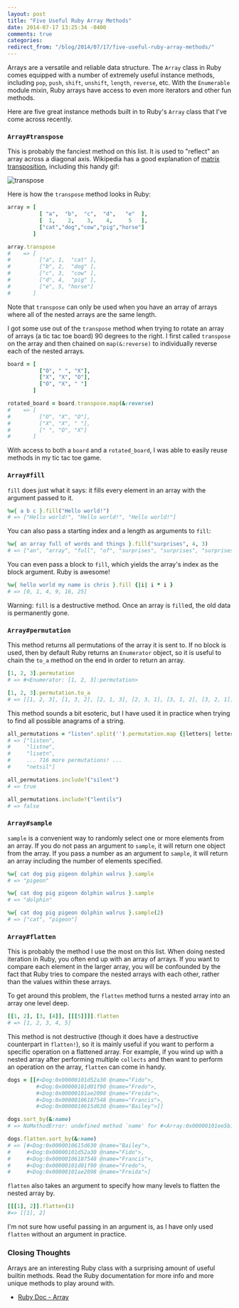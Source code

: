 ```yaml
---
layout: post
title: "Five Useful Ruby Array Methods"
date: 2014-07-17 13:25:34 -0400
comments: true
categories: 
redirect_from: "/blog/2014/07/17/five-useful-ruby-array-methods/"
---
```


Arrays are a versatile and reliable data structure. The `Array` class in Ruby comes equipped with a number of extremely useful instance methods, including `pop`, `push`, `shift`, `unshift`, `length`, `reverse`, etc. With the `Enumerable` module mixin, Ruby arrays have access to even more iterators and other fun methods.

Here are five great instance methods built in to Ruby's `Array` class that I've come across recently.

### `Array#transpose`

This is probably the fanciest method on this list. It is used to "reflect" an array across a diagonal axis. Wikipedia has a good explanation of [matrix transposition](http://en.wikipedia.org/wiki/Transpose), including this handy gif:

![transpose](http://upload.wikimedia.org/wikipedia/commons/e/e4/Matrix_transpose.gif)

Here is how the `transpose` method looks in Ruby:

```ruby
array = [
          [ "a",  "b",  "c",  "d",   "e"  ],
          [  1,    2,    3,    4,     5   ],
          ["cat","dog","cow","pig","horse"]
        ]

array.transpose
#    => [
#         ["a", 1,  "cat" ],
#         ["b", 2,  "dog" ],
#         ["c", 3,  "cow" ],
#         ["d", 4,  "pig" ], 
#         ["e", 5, "horse"]
#       ]
```

Note that `transpose` can only be used when you have an array of arrays where all of the nested arrays are the same length.

I got some use out of the `transpose` method when trying to rotate an array of arrays (a tic tac toe board) 90 degrees to the right. I first called `transpose` on the array and then chained on `map(&:reverse)` to individually reverse each of the nested arrays.

```ruby
board = [
          ["O", " ", "X"],
          ["X", "X", "O"],
          ["O", "X", " "]
        ]

rotated_board = board.transpose.map(&:reverse)
#    => [
#         ["O", "X", "O"],
#         ["X", "X", " "],
#         [" ", "O", "X"]
#       ]
```

With access to both a `board` and a `rotated_board`, I was able to easily reuse methods in my tic tac toe game.

### `Array#fill`

`fill` does just what it says: it fills every element in an array with the argument passed to it.

```ruby
%w{ a b c }.fill("Hello world!")
# => ["Hello world!", "Hello world!", "Hello world!"]
```

You can also pass a starting index and a length as arguments to `fill`:

```ruby
%w{ an array full of words and things }.fill("surprises", 4, 3)
# => ["an", "array", "full", "of", "surprises", "surprises", "surprises"]
```

You can even pass a block to `fill`, which yields the array's index as the block argument. Ruby is awesome!

```ruby
%w{ hello world my name is chris }.fill {|i| i * i }
# => [0, 1, 4, 9, 16, 25]
```

Warning: `fill` is a destructive method. Once an array is `fill`ed, the old data is permanently gone.

### `Array#permutation`

This method returns all permutations of the array it is sent to. If no block is used, then by default Ruby returns an `Enumerator` object, so it is useful to chain the `to_a` method on the end in order to return an array.

```ruby
[1, 2, 3].permutation
# => #<Enumerator: [1, 2, 3]:permutation>

[1, 2, 3].permutation.to_a
# => [[1, 2, 3], [1, 3, 2], [2, 1, 3], [2, 3, 1], [3, 1, 2], [3, 2, 1]]
```

This method sounds a bit esoteric, but I have used it in practice when trying to find all possible anagrams of a string.

```ruby
all_permutations = "listen".split('').permutation.map {|letters| letters.join('') }
# => ["listen",
#     "listne",
#     "lisetn",
#     ... 716 more permutations! ...
#     "netsil"]

all_permutations.include?("silent")
# => true

all_permutations.include?("lentils")
# => false
```

### `Array#sample`

`sample` is a convenient way to randomly select one or more elements from an array. If you do not pass an argument to `sample`, it will return one object from the array. If you pass a number as an argument to `sample`, it will return an array including the number of elements specified.

```ruby
%w{ cat dog pig pigeon dolphin walrus }.sample
# => "pigeon"

%w{ cat dog pig pigeon dolphin walrus }.sample
# => "dolphin"

%w{ cat dog pig pigeon dolphin walrus }.sample(2)
# => ["cat", "pigeon"]
```

### `Array#flatten`

This is probably the method I use the most on this list. When doing nested iteration in Ruby, you often end up with an array of arrays. If you want to compare each element in the larger array, you will be confounded by the fact that Ruby tries to compare the nested arrays with each other, rather than the values within these arrays.

To get around this problem, the `flatten` method turns a nested array into an array one level deep.

```ruby
[[1, 2], [3, [4]], [[[5]]]].flatten
# => [1, 2, 3, 4, 5]
```

This method is not destructive (though it does have a destructive counterpart in `flatten!`), so it is mainly useful if you want to perform a specific operation on a flattened array. For example, if you wind up with a nested array after performing multiple `collects` and then want to perform an operation on the array, `flatten` can come in handy.

```ruby
dogs = [[#<Dog:0x00000101d52a30 @name="Fido">,
         #<Dog:0x00000101d01f90 @name="Fredo">,
         #<Dog:0x00000101ae2098 @name="Freida">,
         #<Dog:0x00000106187548 @name="Francis">,
         #<Dog:0x0000010615d630 @name="Bailey">]]

dogs.sort_by(&:name)
# => NoMethodError: undefined method `name' for #<Array:0x00000101ee5b18>

dogs.flatten.sort_by(&:name)
# => [#<Dog:0x0000010615d630 @name="Bailey">,
#     #<Dog:0x00000101d52a30 @name="Fido">,
#     #<Dog:0x00000106187548 @name="Francis">,
#     #<Dog:0x00000101d01f90 @name="Fredo">,
#     #<Dog:0x00000101ae2098 @name="Freida">]
```

`flatten` also takes an argument to specify how many levels to flatten the nested array by.

```ruby
[[[1], 2]].flatten(1)
#=> [[1], 2]
```

I'm not sure how useful passing in an argument is, as I have only used `flatten` without an argument in practice.

### Closing Thoughts

Arrays are an interesting Ruby class with a surprising amount of useful builtin methods. Read the Ruby documentation for more info and more unique methods to play around with.

* [Ruby Doc - Array](http://www.ruby-doc.org/core-2.1.2/Array.html)
